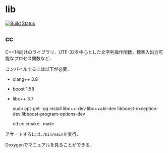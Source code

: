 # lib

[![Build Status](https://travis-ci.org/noyuno/lib.svg?branch=master)](https://travis-ci.org/noyuno/lib)

## cc

C++14向けのライブラリ．UTF-32を中心とした文字列操作関数，標準入出力可能なプロセス関数など．

コンパイルするには以下が必要．

- clang++ 3.8
- boost 1.58
- libc++ 3.7

    sudo apt-get -qq install libc++-dev libc++abi-dev libboost-exception-dev libboost-program-options-dev

    cd cc
    cmake .
    make

アサートするには`./bin/main`を実行．

Doxygenでマニュアルを見ることができる．

